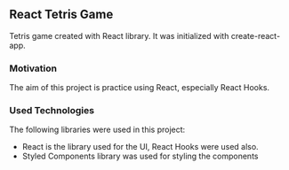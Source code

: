 ## React Tetris Game

Tetris game created with React library. It was initialized with create-react-app.

### Motivation

The aim of this project is practice using React, especially React Hooks.

### Used Technologies

The following libraries were used in this project:

- React is the library used for the UI, React Hooks were used also.
- Styled Components library was used for styling the components
